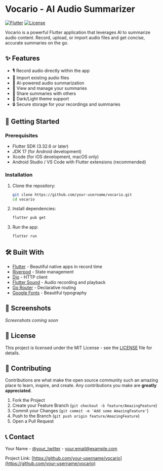 # Vocario - AI Audio Summarizer

[![Flutter](https://img.shields.io/badge/Flutter-%2302569B.svg?style=for-the-badge&logo=Flutter&logoColor=white)](https://flutter.dev/)
[![License](https://img.shields.io/badge/License-MIT-blue.svg)](https://opensource.org/licenses/MIT)

Vocario is a powerful Flutter application that leverages AI to summarize audio content. Record, upload, or import audio files and get concise, accurate summaries on the go.

## ✨ Features

- 🎙️ Record audio directly within the app
- 📁 Import existing audio files
- 🤖 AI-powered audio summarization
- 📝 View and manage your summaries
- 🔗 Share summaries with others
- 🌙 Dark/Light theme support
- 🔒 Secure storage for your recordings and summaries

## 🚀 Getting Started

### Prerequisites

- Flutter SDK (3.32.6 or later)
- JDK 17 (for Android development)
- Xcode (for iOS development, macOS only)
- Android Studio / VS Code with Flutter extensions (recommended)

### Installation

1. Clone the repository:
   ```bash
   git clone https://github.com/your-username/vocario.git
   cd vocario
   ```

2. Install dependencies:
   ```bash
   flutter pub get
   ```

3. Run the app:
   ```bash
   flutter run
   ```

## 🛠 Built With

- [Flutter](https://flutter.dev/) - Beautiful native apps in record time
- [Riverpod](https://riverpod.dev/) - State management
- [Dio](https://pub.dev/packages/dio) - HTTP client
- [Flutter Sound](https://pub.dev/packages/flutter_sound) - Audio recording and playback
- [Go Router](https://pub.dev/packages/go_router) - Declarative routing
- [Google Fonts](https://fonts.google.com/) - Beautiful typography

## 📱 Screenshots

*Screenshots coming soon*

## 📄 License

This project is licensed under the MIT License - see the [LICENSE](LICENSE) file for details.

## 🤝 Contributing

Contributions are what make the open source community such an amazing place to learn, inspire, and create. Any contributions you make are **greatly appreciated**.

1. Fork the Project
2. Create your Feature Branch (`git checkout -b feature/AmazingFeature`)
3. Commit your Changes (`git commit -m 'Add some AmazingFeature'`)
4. Push to the Branch (`git push origin feature/AmazingFeature`)
5. Open a Pull Request

## 📞 Contact

Your Name - [@your_twitter](https://twitter.com/your_handle) - your.email@example.com

Project Link: [https://github.com/your-username/vocario](https://github.com/your-username/vocario)
